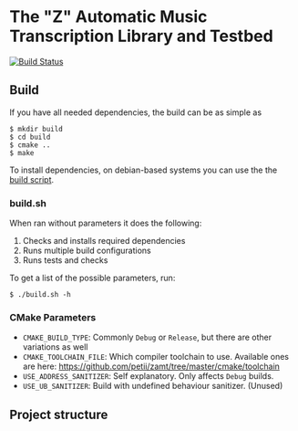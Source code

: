 # The "Z" Automatic Music Transcription Library and Testbed
[![Build Status](https://travis-ci.com/gerazo/zamt.svg?branch=master)](https://travis-ci.com/gerazo/zamt)

## Build

If you have all needed dependencies, the build can be as simple as

```console
$ mkdir build
$ cd build
$ cmake ..
$ make
```

To install dependencies, on debian-based systems you can use the the [build script](https://github.com/gerazo/zamt/blob/master/build.sh).

### build.sh

When ran without parameters it does the following:

1. Checks and installs required dependencies
2. Runs multiple build configurations
3. Runs tests and checks

To get a list of the possible parameters, run:

```console
$ ./build.sh -h
```

### CMake Parameters

* ``CMAKE_BUILD_TYPE``: Commonly ``Debug`` or ``Release``, but there are other variations as well
* ``CMAKE_TOOLCHAIN_FILE``: Which compiler toolchain to use. Available ones are here: https://github.com/petii/zamt/tree/master/cmake/toolchain
* ``USE_ADDRESS_SANITIZER``: Self explanatory. Only affects ``Debug`` builds.
* ``USE_UB_SANITIZER``: Build with undefined behaviour sanitizer. (Unused)

## Project structure
